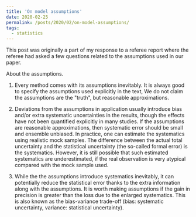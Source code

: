 ```yaml
---
title: 'On model assumptions'
date: 2020-02-25
permalink: /posts/2020/02/on-model-assumptions/
tags:
  - statistics
---
```


This post was originally a part of my response to a referee report
where the referee had asked a few questions related to the assumptions used in our paper.

About the assumptions.

1) Every method comes with its assumptions inevitably.
It is always good to specify the assumptions used explicitly in the text,
We do not claim the assumptions are the "truth", but reasonable approximations.

2) Deviations from the assumptions in application usually 
introduce bias and/or extra systematic uncertainties in the results,
though the effects have not been quantified explicitly in many studies.
If the assumptions are reasonable approximations, then systematic error should be small and ensemble unbiased.
In practice, one can estimate the systematics using realistic mock samples.
The difference between the actual total uncertainty and the statistical uncertainty (the so-called formal error)
is the systematics.
However, it is still possible that such estimated systematics are underestimated,
if the real observation is very atypical compared with the mock sample used.

3) While the the assumptions introduce systematics inevitably,
it can potentially reduce the statistical error thanks to the extra information along with the assumptions.
It is worth making assumptions if the gain in precision is greater than
the loss due to the enlarged systematics.
This is also known as the bias-variance trade-off (bias: systematic uncertainty, variance: statistical uncertainty).
